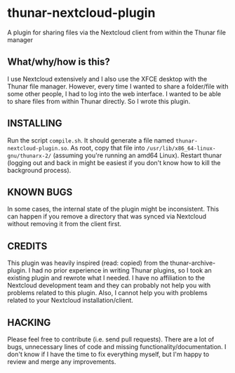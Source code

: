 # thunar-nextcloud-plugin
A plugin for sharing files via the Nextcloud client from within the Thunar file manager

## What/why/how is this?
I use Nextcloud extensively and I also use the XFCE desktop with the Thunar file manager. However, every time I wanted to share a folder/file with some other people, I had to log into the web interface. I wanted to be able to share files from within Thunar directly. So I wrote this plugin.

## INSTALLING
Run the script `compile.sh`. It should generate a file named `thunar-nextcloud-plugin.so`. As root, copy that file into `/usr/lib/x86_64-linux-gnu/thunarx-2/` (assuming you're running an amd64 Linux). Restart thunar (logging out and back in might be easiest if you don't know how to kill the background process).

## KNOWN BUGS
In some cases, the internal state of the plugin might be inconsistent. This can happen if you remove a directory that was synced via Nextcloud without removing it from the client first.

## CREDITS
This plugin was heavily inspired (read: copied) from the thunar-archive-plugin. I had no prior experience in writing Thunar plugins, so I took an existing plugin and rewrote what I needed.
I have no affiliation to the Nextcloud development team and they can probably not help you with problems related to this plugin. Also, I cannot help you with problems related to your Nextcloud installation/client.

## HACKING
Please feel free to contribute (i.e. send pull requests). There are a lot of bugs, unnecessary lines of code and missing functionality/documentation. I don't know if I have the time to fix everything myself, but I'm happy to review and merge any improvements.

